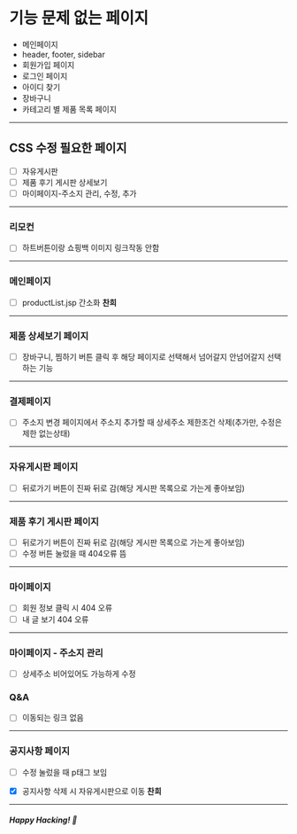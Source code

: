 # 기능 문제 없는 페이지

- 메인페이지
- header, footer, sidebar
- 회원가입 페이지
- 로그인 페이지
- 아이디 찾기
- 장바구니
- 카테고리 별 제품 목록 페이지

---

## CSS 수정 필요한 페이지

- [ ] 자유게시판
- [ ] 제품 후기 게시판 상세보기
- [ ] 마이페이지-주소지 관리, 수정, 추가

---

### 리모컨

- [ ] 하트버튼이랑 쇼핑백 이미지 링크작동 안함

---

### 메인페이지

- [ ] productList.jsp 간소화 **찬희**

---

### 제품 상세보기 페이지

- [ ] 장바구니, 찜하기 버튼 클릭 후 해당 페이지로 선택해서 넘어갈지 안넘어갈지 선택하는 기능

---

### 결제페이지

- [ ] 주소지 변경 페이지에서 주소지 추가할 때 상세주소 제한조건 삭제(추가만, 수정은 제한 없는상태)

---

### 자유게시판 페이지

- [ ] 뒤로가기 버튼이 진짜 뒤로 감(해당 게시판 목록으로 가는게 좋아보임)

---

### 제품 후기 게시판 페이지

- [ ] 뒤로가기 버튼이 진짜 뒤로 감(해당 게시판 목록으로 가는게 좋아보임)
- [ ] 수정 버튼 눌렀을 때 404오류 뜸

---

### 마이페이지

- [ ] 회원 정보 클릭 시 404 오류
- [ ] 내 글 보기 404 오류

---

### 마이페이지 - 주소지 관리

- [ ] 상세주소 비어있어도 가능하게 수정

### Q&A

- [ ] 이동되는 링크 없음

---

### 공지사항 페이지

- [ ] 수정 눌렀을 때 p태그 보임

- [x] 공지사항 삭제 시 자유게시판으로 이동 **찬희**

---

##### Happy Hacking! 🎉
